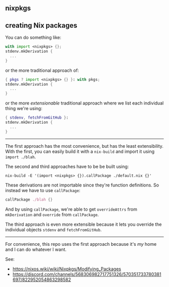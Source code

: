 ## nixpkgs

## creating Nix packages

You can do something like:

```nix
with import <nixpkgs> {};
stdenv.mkDerivation {
  ...
}
```

or the more traditional approach of:

```nix
{ pkgs ? import <nixpkgs> {} }: with pkgs;
stdenv.mkDerivation {
  ...
}
```

or the more _extensionable_ traditional approach where we list each individual
thing we're using:

```nix
{ stdenv, fetchFromGitHub }:
stdenv.mkDerivation {
  ...
}
```

---

The first approach has the most convenience, but has the least extensibility.
With the first, you can easily build it with a `nix-build` and import it using
`import ./blah`.

The second and third approaches have to be be built using:

```shell
nix-build -E '(import <nixpkgs> {}).callPackage ./default.nix {}'
```

These derivations are not importable since they're function definitions. So
instead we have to use `callPackage`:

```nix
callPackage ./blah {}
```

And by using `callPackage`, we're able to get `overrideAttrs` from
`mkDerivation` and `override` from `callPackage`.

The third approach is even more extensible because it lets you override the
individual objects `stdenv` and `fetchFromGitHub`.

---

For convenience, this repo uses the first approach because it's *my* home and
I can do whatever I want.

See:
- https://nixos.wiki/wiki/Nixpkgs/Modifying_Packages
- https://discord.com/channels/568306982717751326/570351733780381697/822952054863298582
